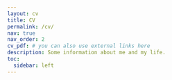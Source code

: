 ```yaml
---
layout: cv
title: CV
permalink: /cv/
nav: true
nav_order: 2
cv_pdf: # you can also use external links here
description: Some information about me and my life.
toc:
  sidebar: left
---
```

